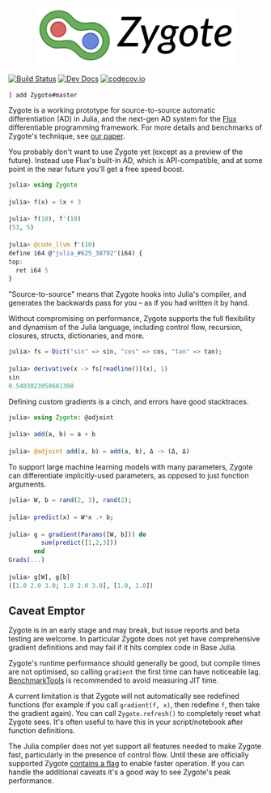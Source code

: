 <p align="center">
<img width="400px" src="https://raw.githubusercontent.com/FluxML/fluxml.github.io/master/zygote.png"/>
</p>

[![Build Status](https://travis-ci.org/FluxML/Zygote.jl.svg?branch=master)](https://travis-ci.org/FluxML/Zygote.jl)
[![Dev Docs](https://img.shields.io/badge/docs-dev-blue.svg)](https://fluxml.ai/Zygote.jl/dev)
[![codecov.io](http://codecov.io/github/FluxML/Zygote.jl/coverage.svg?branch=master)](http://codecov.io/github/FluxML/Zygote.jl?branch=master)


`] add Zygote#master`

Zygote is a working prototype for source-to-source automatic differentiation (AD) in Julia, and the next-gen AD system for the [Flux](https://github.com/FluxML/Flux.jl) differentiable programming framework. For more details and benchmarks of Zygote's technique, see [our paper](https://arxiv.org/abs/1810.07951).

You probably don't want to use Zygote yet (except as a preview of the future). Instead use Flux's built-in AD, which is API-compatible, and at some point in the near future you'll get a free speed boost.

```julia
julia> using Zygote

julia> f(x) = 5x + 3

julia> f(10), f'(10)
(53, 5)

julia> @code_llvm f'(10)
define i64 @"julia_#625_38792"(i64) {
top:
  ret i64 5
}
```

"Source-to-source" means that Zygote hooks into Julia's compiler, and generates the backwards pass for you – as if you had written it by hand.

Without compromising on performance, Zygote supports the full flexibility and dynamism of the Julia language, including control flow, recursion, closures, structs, dictionaries, and more.

```julia
julia> fs = Dict("sin" => sin, "cos" => cos, "tan" => tan);

julia> derivative(x -> fs[readline()](x), 1)
sin
0.5403023058681398
```

Defining custom gradients is a cinch, and errors have good stacktraces.

```julia
julia> using Zygote: @adjoint

julia> add(a, b) = a + b

julia> @adjoint add(a, b) = add(a, b), Δ -> (Δ, Δ)
```

To support large machine learning models with many parameters, Zygote can differentiate implicitly-used parameters, as opposed to just function arguments.

```julia
julia> W, b = rand(2, 3), rand(2);

julia> predict(x) = W*x .+ b;

julia> g = gradient(Params([W, b])) do
         sum(predict([1,2,3]))
       end
Grads(...)

julia> g[W], g[b]
([1.0 2.0 3.0; 1.0 2.0 3.0], [1.0, 1.0])
```

## Caveat Emptor

Zygote is in an early stage and may break, but issue reports and beta testing are welcome. In particular Zygote does not yet have comprehensive gradient definitions and may fail if it hits complex code in Base Julia.

Zygote's runtime performance should generally be good, but compile times are not optimised, so calling `gradient` the first time can have noticeable lag. [BenchmarkTools](https://github.com/JuliaCI/BenchmarkTools.jl) is recommended to avoid measuring JIT time.

A current limitation is that Zygote will not automatically see redefined functions (for example if you call `gradient(f, x)`, then redefine `f`, then take the gradient again). You can call `Zygote.refresh()` to completely reset what Zygote sees. It's often useful to have this in your script/notebook after function definitions.

The Julia compiler does not yet support all features needed to make Zygote fast, particularly in the presence of control flow. Until these are officially supported Zygote [contains a flag](https://github.com/FluxML/Zygote.jl/blob/5d7ea65ef0cdbd07c30584b5d66d13a66c7e0c21/src/Zygote.jl#L12) to enable faster operation. If you can handle the additional caveats it's a good way to see Zygote's peak performance.
